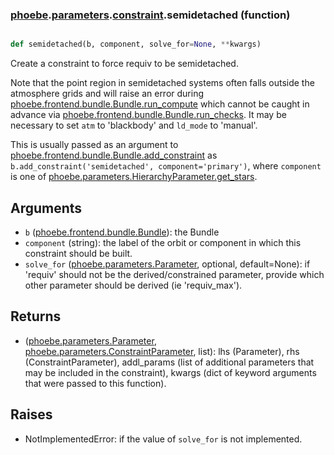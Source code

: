 ### [phoebe](phoebe.md).[parameters](phoebe.parameters.md).[constraint](phoebe.parameters.constraint.md).semidetached (function)


```py

def semidetached(b, component, solve_for=None, **kwargs)

```



Create a constraint to force requiv to be semidetached.

Note that the point region in semidetached systems often falls outside the
atmosphere grids and will raise an error during [phoebe.frontend.bundle.Bundle.run_compute](phoebe.frontend.bundle.Bundle.run_compute.md)
which cannot be caught in advance via [phoebe.frontend.bundle.Bundle.run_checks](phoebe.frontend.bundle.Bundle.run_checks.md).
It may be necessary to set `atm` to 'blackbody' and `ld_mode` to 'manual'.

This is usually passed as an argument to
 [phoebe.frontend.bundle.Bundle.add_constraint](phoebe.frontend.bundle.Bundle.add_constraint.md) as
 `b.add_constraint('semidetached', component='primary')`, where `component` is
 one of [phoebe.parameters.HierarchyParameter.get_stars](phoebe.parameters.HierarchyParameter.get_stars.md).

Arguments
-----------
* `b` ([phoebe.frontend.bundle.Bundle](phoebe.frontend.bundle.Bundle.md)): the Bundle
* `component` (string): the label of the orbit or component in which this
    constraint should be built.
* `solve_for` ([phoebe.parameters.Parameter](phoebe.parameters.Parameter.md), optional, default=None): if
    'requiv' should not be the derived/constrained parameter, provide which
    other parameter should be derived (ie 'requiv_max').

Returns
----------
* ([phoebe.parameters.Parameter](phoebe.parameters.Parameter.md), [phoebe.parameters.ConstraintParameter](phoebe.parameters.ConstraintParameter.md), list):
    lhs (Parameter), rhs (ConstraintParameter), addl_params (list of additional
    parameters that may be included in the constraint), kwargs (dict of
    keyword arguments that were passed to this function).

Raises
--------
* NotImplementedError: if the value of `solve_for` is not implemented.

